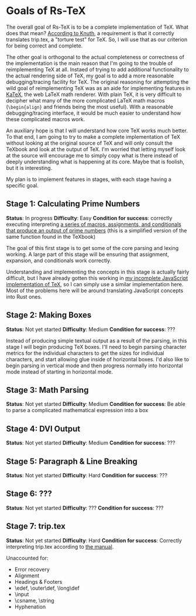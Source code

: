 # Goals of Rs-TeX

The overall goal of Rs-TeX is to be a complete implementation of TeX. What does that mean? [According to Knuth](http://texdoc.net/texmf-dist/doc/generic/knuth/tex/tripman.pdf), a requirement is that it correctly translates trip.tex, a "torture test" for TeX. So, I will use that as our criterion for being correct and complete.

The other goal is orthogonal to the actual completeness or correctness of the implementation is the main reason that I'm going to the trouble of reimplementing TeX at all. Instaed of trying to add additional functionality to the actual rendering side of TeX, my goal is to add a more reasonable debugging/tracing facility for TeX. The original reasoning for attempting the wild goal of reimplementing TeX was as an aide for implementing features in [KaTeX](https://github.com/KaTeX/KaTeX), the web LaTeX math renderer. With plain TeX, it is very difficult to decipher what many of the more complicated LaTeX math macros (`\begin{align}` and friends being the most useful). With a reasonable debugging/tracing interface, it would be much easier to understand how these complicated macros work.

An auxiliary hope is that I will understand how core TeX works much better. To that end, I am going to try to make a complete implementation of TeX without looking at the original source of TeX and will only consult the TeXbook and look at the output of TeX. I'm worried that letting myself look at the source will encourage me to simply copy what is there instead of deeply understanding what is happening at its core. Maybe that is foolish, but it is interesting.

My plan is to implement features in stages, with each stage having a specific goal.

## Stage 1: Calculating Prime Numbers

**Status**: In progress
**Difficulty**: Easy
**Condition for success**: correctly executing interpreting [a series of macros, assignments, and conditionals that produce an output of prime numbers](https://github.com/xymostech/js-tex-parser/blob/master/examples/primes.tex) (this is a simplified version of the same function found in the TeXbook)

The goal of this first stage is to get some of the core parsing and lexing working. A large part of this stage will be ensuring that assignment, expansion, and conditionals work correctly.

Understanding and implementing the concepts in this stage is actually fairly difficult, but I have already gotten this working in [my incomplete JavaScript implementation of TeX](https://github.com/xymostech/js-tex-parser), so I can simply use a similar implementation here. Most of the problems here will be around translating JavaScript concepts into Rust ones.

## Stage 2: Making Boxes

**Status**: Not yet started
**Difficulty**: Medium
**Condition for success**: ???

Instead of producing simple textual output as a result of the parsing, in this stage I will begin producing TeX boxes. I'll need to begin parsing character metrics for the individual characters to get the sizes for individual characters, and start allowing glue inside of horizontal boxes. I'd also like to begin parsing in vertical mode and then progress normally into horizontal mode instead of starting in horizontal mode.

## Stage 3: Math Parsing

**Status**: Not yet started
**Difficulty**: Medium
**Condition for success**: Be able to parse a complicated mathematical expression into a box

## Stage 4: DVI Output

**Status**: Not yet started
**Difficulty**: Medium
**Condition for success**: ???

## Stage 5: Paragraph & Line Breaking

**Status**: Not yet started
**Difficulty**: Hard
**Condition for success**: ???

## Stage 6: ???

**Status**: Not yet started
**Difficulty**: ???
**Condition for success**: ???

## Stage 7: trip.tex

**Status**: Not yet started
**Difficulty**: Hard
**Condition for success**: Correctly interpreting trip.tex according to [the manual](http://texdoc.net/texmf-dist/doc/generic/knuth/tex/tripman.pdf).

Unaccounted for:
* Error recovery
* Alignment
* Headings & Footers
* \edef, \outer\def, \long\def
* \input
* \csname, \string
* Hyphenation
